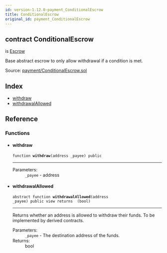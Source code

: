 ```yaml
---
id: version-1.12.0-payment_ConditionalEscrow
title: ConditionalEscrow
original_id: payment_ConditionalEscrow
---
```


<div class="contract-doc"><div class="contract"><h2 class="contract-header"><span class="contract-kind">contract</span> ConditionalEscrow</h2><p class="base-contracts"><span>is</span> <a href="payment_Escrow.html">Escrow</a></p><p class="description">Base abstract escrow to only allow withdrawal if a condition is met.</p><div class="source">Source: <a href="https://github.com/OpenZeppelin/zeppelin-solidity/blob/v1.12.0/contracts/payment/ConditionalEscrow.sol" target="_blank">payment/ConditionalEscrow.sol</a></div></div><div class="index"><h2>Index</h2><ul><li><a href="payment_ConditionalEscrow.html#withdraw">withdraw</a></li><li><a href="payment_ConditionalEscrow.html#withdrawalAllowed">withdrawalAllowed</a></li></ul></div><div class="reference"><h2>Reference</h2><div class="functions"><h3>Functions</h3><ul><li><div class="item function"><span id="withdraw" class="anchor-marker"></span><h4 class="name">withdraw</h4><div class="body"><code class="signature">function <strong>withdraw</strong><span>(address _payee) </span><span>public </span></code><hr/><dl><dt><span class="label-parameters">Parameters:</span></dt><dd><div><code>_payee</code> - address</div></dd></dl></div></div></li><li><div class="item function"><span id="withdrawalAllowed" class="anchor-marker"></span><h4 class="name">withdrawalAllowed</h4><div class="body"><code class="signature"><span>abstract </span>function <strong>withdrawalAllowed</strong><span>(address _payee) </span><span>public </span><span>view </span><span>returns  (bool) </span></code><hr/><div class="description"><p>Returns whether an address is allowed to withdraw their funds. To be implemented by derived contracts.</p></div><dl><dt><span class="label-parameters">Parameters:</span></dt><dd><div><code>_payee</code> - The destination address of the funds.</div></dd><dt><span class="label-return">Returns:</span></dt><dd>bool</dd></dl></div></div></li></ul></div></div></div>
